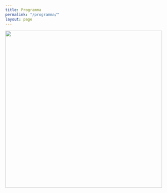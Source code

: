 ```yaml
---
title: Programma
permalink: "/programma/"
layout: page
---
```


<img width="500" src="/uploads/ktprog.png"/>